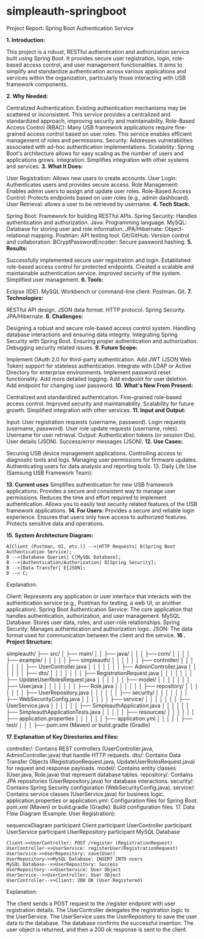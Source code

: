 # simpleauth-springboot

Project Report: Spring Boot Authentication Service

**1. Introduction:**

This project is a robust, RESTful authentication and authorization service built using Spring Boot. It provides secure user registration, login, role-based access control, and user management functionalities. It aims to simplify and standardize authentication across various applications and services within the organization, particularly those interacting with USB framework components.

**2. Why Needed:**

Centralized Authentication: Existing authentication mechanisms may be scattered or inconsistent. This service provides a centralized and standardized approach, improving security and maintainability.
Role-Based Access Control (RBAC): Many USB framework applications require fine-grained access control based on user roles. This service enables efficient management of roles and permissions.
Security: Addresses vulnerabilities associated with ad-hoc authentication implementations.
Scalability: Spring Boot's architecture allows for easy scaling as the number of users and applications grows.
Integration: Simplifies integration with other systems and services.
**3. What It Does:**

User Registration: Allows new users to create accounts.
User Login: Authenticates users and provides secure access.
Role Management: Enables admin users to assign and update user roles.
Role-Based Access Control: Protects endpoints based on user roles (e.g., admin dashboard).
User Retrieval: allows a user to be retrieved by username.
**4. Tech Stack:**

Spring Boot: Framework for building RESTful APIs.
Spring Security: Handles authentication and authorization.
Java: Programming language.
MySQL: Database for storing user and role information.
JPA/Hibernate: Object-relational mapping.
Postman: API testing tool.
Git/GitHub: Version control and collaboration.
BCryptPasswordEncoder: Secure password hashing.
**5. Results:**

Successfully implemented secure user registration and login.
Established role-based access control for protected endpoints.
Created a scalable and maintainable authentication service.
Improved security of the system.
Simplified user management.
**6. Tools:**

Eclipse (IDE).
MySQL Workbench or command-line client.
Postman.
Git.
**7. Technologies:**

RESTful API design.
JSON data format.
HTTP protocol.
Spring Security.
JPA/Hibernate.
**8. Challenges:**

Designing a robust and secure role-based access control system.
Handling database interactions and ensuring data integrity.
Integrating Spring Security with Spring Boot.
Ensuring proper authentication and authorization.
Debugging security related issues.
**9. Future Scope:**

Implement OAuth 2.0 for third-party authentication.
Add JWT (JSON Web Token) support for stateless authentication.
Integrate with LDAP or Active Directory for enterprise environments.
Implement password reset functionality.
Add more detailed logging.
Add endpoint for user deletion.
Add endpoint for changing user password.
**10. What's New From Present:**

Centralized and standardized authentication.
Fine-grained role-based access control.
Improved security and maintainability.
Scalability for future growth.
Simplified integration with other services.
**11. Input and Output:**

Input:
User registration requests (username, password).
Login requests (username, password).
User role update requests (username, roles).
Username for user retrieval.
Output:
Authentication tokens (or session IDs).
User details (JSON).
Success/error messages (JSON).
**12. Use Cases:**

Securing USB device management applications.
Controlling access to diagnostic tools and logs.
Managing user permissions for firmware updates.
Authenticating users for data analysis and reporting tools.
13. Daily Life Use (Samsung USB Framework Team):

**13. Current uses**
Simplifies authentication for new USB framework applications.
Provides a secure and consistent way to manage user permissions.
Reduces the time and effort required to implement authentication.
Allows you to easily test security related features of the USB framework applications.
**14. For Users:**
Provides a secure and reliable login experience.
Ensures that users only have access to authorized features.
Protects sensitive data and operations.

**15. System Architecture Diagram:**

    A[Client (Postman, UI, etc.)] -->|HTTP Requests| B(Spring Boot Authentication Service);
    B -->|Database Queries| C[MySQL Database];
    B -->|Authentication/Authorization| D[Spring Security];
    B -->|Data Transfer| E[JSON];
    D --> C;
Explanation:

Client: Represents any application or user interface that interacts with the authentication service (e.g., Postman for testing, a web UI, or another application).
Spring Boot Authentication Service: The core application that handles authentication, authorization, and user management.
MySQL Database: Stores user data, roles, and user-role relationships.
Spring Security: Manages authentication and authorization logic.
JSON: The data format used for communication between the client and the service.
**16 . Project Structure:**

simpleauth/
├── src/
│   ├── main/
│   │   ├── java/
│   │   │   ├── com/
│   │   │   │   ├── example/
│   │   │   │   │   ├── simpleauth/
│   │   │   │   │   │   ├── controller/
│   │   │   │   │   │   │   ├── UserController.java
│   │   │   │   │   │   │   ├── AdminController.java
│   │   │   │   │   │   ├── dto/
│   │   │   │   │   │   │   ├── RegistrationRequest.java
│   │   │   │   │   │   │   ├── UpdateUserRolesRequest.java
│   │   │   │   │   │   ├── model/
│   │   │   │   │   │   │   ├── User.java
│   │   │   │   │   │   │   ├── Role.java
│   │   │   │   │   │   ├── repository/
│   │   │   │   │   │   │   ├── UserRepository.java
│   │   │   │   │   │   ├── security/
│   │   │   │   │   │   │   ├── WebSecurityConfig.java
│   │   │   │   │   │   ├── service/
│   │   │   │   │   │   │   ├── UserService.java
│   │   │   │   │   │   ├── SimpleauthApplication.java
│   │   │   │   │   │   ├── SimpleauthApplicationTests.java
│   │   │   │   │   ├── resources/
│   │   │   │   │   │   ├── application.properties
│   │   │   │   │   │   ├── application.yml
│   │   │   │   │   ├── test/
│   │   │   ├── pom.xml (Maven) or build.gradle (Gradle)

**17. Explanation of Key Directories and Files:**

controller/: Contains REST controllers (UserController.java, AdminController.java) that handle HTTP requests.
dto/: Contains Data Transfer Objects (RegistrationRequest.java, UpdateUserRolesRequest.java) for request and response payloads.
model/: Contains entity classes (User.java, Role.java) that represent database tables.
repository/: Contains JPA repositories (UserRepository.java) for database interactions.
security/: Contains Spring Security configuration (WebSecurityConfig.java).
service/: Contains service classes (UserService.java) for business logic.
application.properties or application.yml: Configuration files for Spring Boot.
pom.xml (Maven) or build.gradle (Gradle): Build configuration files.
17. Data Flow Diagram (Example: User Registration):


sequenceDiagram
    participant Client
    participant UserController
    participant UserService
    participant UserRepository
    participant MySQL Database

    Client->>UserController: POST /register (RegistrationRequest)
    UserController->>UserService: registerUser(RegistrationRequest)
    UserService->>UserRepository: save(User)
    UserRepository->>MySQL Database: INSERT INTO users
    MySQL Database-->>UserRepository: Success
    UserRepository-->>UserService: User Object
    UserService-->>UserController: User Object
    UserController-->>Client: 200 OK (User Registered)
Explanation:

The client sends a POST request to the /register endpoint with user registration details.
The UserController delegates the registration logic to the UserService.
The UserService uses the UserRepository to save the user data to the database.
The database confirms the successful insertion.
The user object is returned, and then a 200 ok response is sent to the client.
